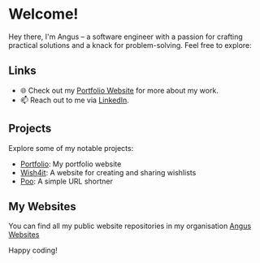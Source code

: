 # Welcome!

Hey there, I'm Angus – a software engineer with a passion for crafting practical solutions and a knack for problem-solving. Feel free to explore:

## Links

- 🌐 Check out my [Portfolio Website](https://angusgoody.com) for more about my work.
- 📫 Reach out to me via [LinkedIn](https://www.linkedin.com/in/angusgoody).

## Projects

Explore some of my notable projects:

- [Portfolio](https://github.com/angus-websites/portfolio): My portfolio website
- [Wish4it](https://github.com/angus-websites/wish4it): A website for creating and sharing wishlists
- [Poo](https://github.com/angus-websites/poo): A simple URL shortner

## My Websites

You can find all my public website repositories in my organisation [Angus Websites](https://github.com/angus-websites)

Happy coding!


